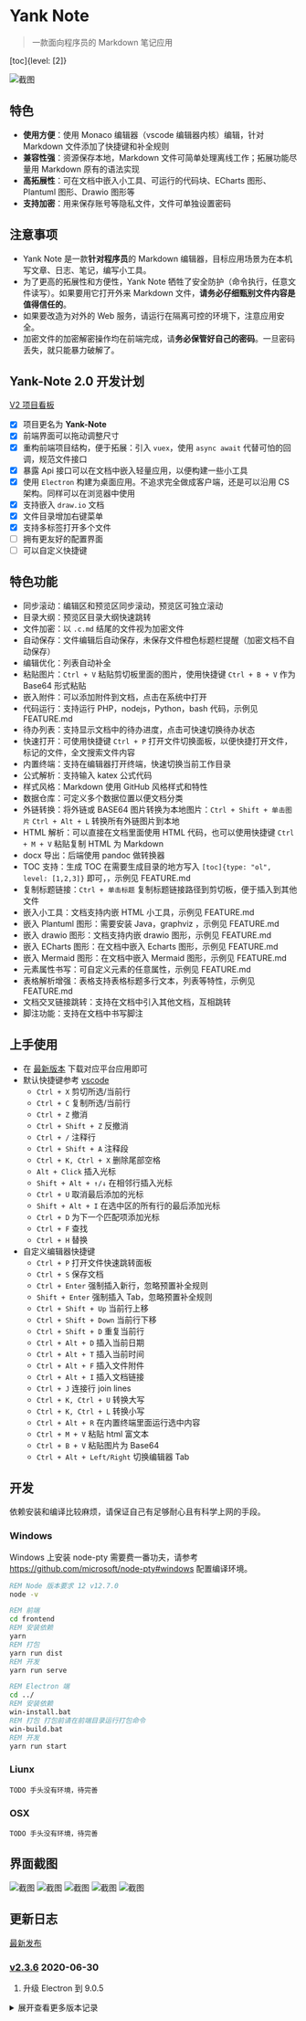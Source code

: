 # Yank Note
> 一款面向程序员的 Markdown 笔记应用

[toc]{level: [2]}

![截图](./help/0.png)

## 特色
+ **使用方便**：使用 Monaco 编辑器（vscode 编辑器内核）编辑，针对 Markdown 文件添加了快捷键和补全规则
+ **兼容性强**：资源保存本地，Markdown 文件可简单处理离线工作；拓展功能尽量用 Markdown 原有的语法实现
+ **高拓展性**：可在文档中嵌入小工具、可运行的代码块、ECharts 图形、Plantuml 图形、Drawio 图形等
+ **支持加密**：用来保存账号等隐私文件，文件可单独设置密码

## 注意事项
+ Yank Note 是一款**针对程序员**的 Markdown 编辑器，目标应用场景为在本机写文章、日志、笔记，编写小工具。
+ 为了更高的拓展性和方便性，Yank Note 牺牲了安全防护（命令执行，任意文件读写）。如果要用它打开外来 Markdown 文件，**请务必仔细甄别文件内容是值得信任的**。
+ 如果要改造为对外的 Web 服务，请运行在隔离可控的环境下，注意应用安全。
+ 加密文件的加密解密操作均在前端完成，请**务必保管好自己的密码**。一旦密码丢失，就只能暴力破解了。

## Yank-Note 2.0 开发计划
[V2 项目看板](https://github.com/purocean/yn/projects/2)

+ [x] 项目更名为 **Yank-Note**
+ [x] 前端界面可以拖动调整尺寸
+ [x] 重构前端项目结构，便于拓展：引入 `vuex`，使用 `async await` 代替可怕的回调，规范文件接口
+ [x] 暴露 Api 接口可以在文档中嵌入轻量应用，以便构建一些小工具
+ [x] 使用 `Electron` 构建为桌面应用。不追求完全做成客户端，还是可以沿用 CS 架构。同样可以在浏览器中使用
+ [x] 支持嵌入 `draw.io` 文档
+ [x] 文件目录增加右键菜单
+ [x] 支持多标签打开多个文件
+ [ ] 拥有更友好的配置界面
+ [ ] 可以自定义快捷键

## 特色功能
+ 同步滚动：编辑区和预览区同步滚动，预览区可独立滚动
+ 目录大纲：预览区目录大纲快速跳转
+ 文件加密：以 `.c.md` 结尾的文件视为加密文件
+ 自动保存：文件编辑后自动保存，未保存文件橙色标题栏提醒（加密文档不自动保存）
+ 编辑优化：列表自动补全
+ 粘贴图片：`Ctrl + V` 粘贴剪切板里面的图片，使用快捷键 `Ctrl + B + V` 作为 Base64 形式粘贴
+ 嵌入附件：可以添加附件到文档，点击在系统中打开
+ 代码运行：支持运行 PHP，nodejs，Python，bash 代码，示例见 FEATURE.md
+ 待办列表：支持显示文档中的待办进度，点击可快速切换待办状态
+ 快速打开：可使用快捷键 `Ctrl + P` 打开文件切换面板，以便快捷打开文件，标记的文件，全文搜索文件内容
+ 内置终端：支持在编辑器打开终端，快速切换当前工作目录
+ 公式解析：支持输入 katex 公式代码
+ 样式风格：Markdown 使用 GitHub 风格样式和特性
+ 数据仓库：可定义多个数据位置以便文档分类
+ 外链转换：将外链或 BASE64 图片转换为本地图片：`Ctrl + Shift + 单击图片` `Ctrl + Alt + L` 转换所有外链图片到本地
+ HTML 解析：可以直接在文档里面使用 HTML 代码，也可以使用快捷键 `Ctrl + M + V` 粘贴复制 HTML 为 Markdown
+ docx 导出：后端使用 pandoc 做转换器
+ TOC 支持：生成 TOC 在需要生成目录的地方写入 `[toc]{type: "ol", level: [1,2,3]}` 即可，，示例见 FEATURE.md
+ 复制标题链接：`Ctrl + 单击标题` 复制标题链接路径到剪切板，便于插入到其他文件
+ 嵌入小工具：文档支持内嵌 HTML 小工具，示例见 FEATURE.md
+ 嵌入 Plantuml 图形：需要安装 Java，graphviz ，示例见 FEATURE.md
+ 嵌入 drawio 图形：文档支持内嵌 drawio 图形，示例见 FEATURE.md
+ 嵌入 ECharts 图形：在文档中嵌入 Echarts 图形，示例见 FEATURE.md
+ 嵌入 Mermaid 图形：在文档中嵌入 Mermaid 图形，示例见 FEATURE.md
+ 元素属性书写：可自定义元素的任意属性，示例见 FEATURE.md
+ 表格解析增强：表格支持表格标题多行文本，列表等特性，示例见 FEATURE.md
+ 文档交叉链接跳转：支持在文档中引入其他文档，互相跳转
+ 脚注功能：支持在文档中书写脚注

## 上手使用
+ 在 [最新版本](https://github.com/purocean/yn/releases) 下载对应平台应用即可
+ 默认快捷键参考 [vscode](https://code.visualstudio.com/)
    + `Ctrl + X` 剪切所选/当前行
    + `Ctrl + C` 复制所选/当前行
    + `Ctrl + Z` 撤消
    + `Ctrl + Shift + Z` 反撤消
    + `Ctrl + /` 注释行
    + `Ctrl + Shift + A` 注释段
    + `Ctrl + K, Ctrl + X` 删除尾部空格
    + `Alt + Click` 插入光标
    + `Shift + Alt + ↑/↓` 在相邻行插入光标
    + `Ctrl + U` 取消最后添加的光标
    + `Shift + Alt + I` 在选中区的所有行的最后添加光标
    + `Ctrl + D` 为下一个匹配项添加光标
    + `Ctrl + F` 查找
    + `Ctrl + H` 替换
+ 自定义编辑器快捷键
    + `Ctrl + P` 打开文件快速跳转面板
    + `Ctrl + S` 保存文档
    + `Ctrl + Enter` 强制插入新行，忽略预置补全规则
    + `Shift + Enter` 强制插入 Tab，忽略预置补全规则
    + `Ctrl + Shift + Up` 当前行上移
    + `Ctrl + Shift + Down` 当前行下移
    + `Ctrl + Shift + D` 重复当前行
    + `Ctrl + Alt + D` 插入当前日期
    + `Ctrl + Alt + T` 插入当前时间
    + `Ctrl + Alt + F` 插入文件附件
    + `Ctrl + Alt + I` 插入文档链接
    + `Ctrl + J` 连接行 join lines
    + `Ctrl + K, Ctrl + U` 转换大写
    + `Ctrl + K, Ctrl + L` 转换小写
    + `Ctrl + Alt + R` 在内置终端里面运行选中内容
    + `Ctrl + M + V` 粘贴 html 富文本
    + `Ctrl + B + V` 粘贴图片为 Base64
    + `Ctrl + Alt + Left/Right` 切换编辑器 Tab

## 开发
依赖安装和编译比较麻烦，请保证自己有足够耐心且有科学上网的手段。

### Windows
Windows 上安装 node-pty 需要费一番功夫，请参考 https://github.com/microsoft/node-pty#windows 配置编译环境。

```bat
REM Node 版本要求 12 v12.7.0
node -v

REM 前端
cd frontend
REM 安装依赖
yarn
REM 打包
yarn run dist
REM 开发
yarn run serve

REM Electron 端
cd ../
REM 安装依赖
win-install.bat
REM 打包 打包前请在前端目录运行打包命令
win-build.bat
REM 开发
yarn run start
```

### Liunx
    TODO 手头没有环境，待完善

### OSX
    TODO 手头没有环境，待完善

## 界面截图
![截图](./help/3.png)
![截图](./help/5.png)
![截图](./help/1.png)
![截图](./help/2.png)
![截图](./help/4.gif)

## 更新日志
[最新发布](https://github.com/purocean/yn/releases)

### [v2.3.6](https://github.com/purocean/yn/releases/tag/v2.3.6) 2020-06-30
1. 升级 Electron 到 9.0.5

<details>
<summary>展开查看更多版本记录</summary>

### [v2.3.5](https://github.com/purocean/yn/releases/tag/v2.3.5) 2020-06-29
1. 增加脚注功能

### [v2.3.4](https://github.com/purocean/yn/releases/tag/v2.3.4) 2020-06-28
1. 优化图片相对链接解析
2. 优化转换外链图片为本地图片功能

### [v2.3.3](https://github.com/purocean/yn/releases/tag/v2.3.3) 2020-06-11
1. 修正标题过长导致大纲目录样式异常

### [v2.3.2](https://github.com/purocean/yn/releases/tag/v2.3.2) 2020-04-27
1. 调整启动命令行参数

### [v2.3.1](https://github.com/purocean/yn/releases/tag/v2.3.1) 2020-04-27
1. 增加配置监听端口命令行参数 `--port=8080`

### [v2.3.0](https://github.com/purocean/yn/releases/tag/v2.3.0) 2020-04-27
1. 增加启动命令行参数

### [v2.2.11](https://github.com/purocean/yn/releases/tag/v2.2.11) 2020-04-20
1. Drawio 文件渲染增加翻页按钮

### [v2.2.10](https://github.com/purocean/yn/releases/tag/v2.2.10) 2020-04-07
1. 新增粘贴图片为 Base64 形式快捷键 `Ctrl + B + V`
2. 更改粘贴富文本为 Markdown 快捷键为 `Ctrl + M + V`

### [v2.2.9](https://github.com/purocean/yn/releases/tag/v2.2.9) 2020-03-17
1. 修复公式解析问题

### [v2.2.8](https://github.com/purocean/yn/releases/tag/v2.2.8) 2020-03-13
1. 增加切换编辑器标签快捷键 `Ctrl + Alt + Left/Right`

### [v2.2.7](https://github.com/purocean/yn/releases/tag/v2.2.7) 2020-01-19
1. 调整渲染的表格宽度

### [v2.2.6](https://github.com/purocean/yn/releases/tag/v2.2.6) 2020-01-16
1. 修复插入文档名称问题

### [v2.2.5](https://github.com/purocean/yn/releases/tag/v2.2.5) 2020-01-14
1. 修复 frontend yarn.lock 问题

### [v2.2.4](https://github.com/purocean/yn/releases/tag/v2.2.4) 2020-01-14
1. 修复 frontend yarn.lock 问题

### [v2.2.3](https://github.com/purocean/yn/releases/tag/v2.2.3) 2020-01-13
1. 增加复制行内代码功能

### [v2.2.2](https://github.com/purocean/yn/releases/tag/v2.2.2) 2019-12-27
1. 修复快速打开面板小问题

### [v2.2.1](https://github.com/purocean/yn/releases/tag/v2.2.1) 2019-12-26
1. 修复跳转中文路径处理
1. 优化插入文档文件链接

### [v2.2.0](https://github.com/purocean/yn/releases/tag/v2.2.0) 2019-12-25
1. 增加文档之间跳转功能
1. 增加复制文档标题链接功能
1. 调整文档插入选择面板
1. 修复高分辨率下目录树箭头消失问题

### [v2.1.1](https://github.com/purocean/yn/releases/tag/v2.1.1) 2019-12-24
1. 增加在当前目录创建文件菜单
1. 限制快捷跳转列表数量以提高性能
1. 标题栏最大化窗口后移除尺寸调节

### [v2.1.0](https://github.com/purocean/yn/releases/tag/v2.1.0) 2019-11-29
1. 增加多标签同时打开多个文件

### [v2.0.2](https://github.com/purocean/yn/releases/tag/v2.0.2) 2019-11-21
1. 修复相对链接解析
1. 图片增加背景色便于透明图片的阅读

### [v2.0.1](https://github.com/purocean/yn/releases/tag/v2.0.1) 2019-11-20
1. 增加 2.0 计划
1. Electron 打包
1. 增加 HTML 小工具渲染
1. 增加特色功能说明和示例
1. 目录树自动定位文件
1. 目录树增加右键菜单
1. 目录树和集成终端增加拖动调整尺寸功能
1. 使用自定义 UI 控件代替浏览器阻塞性弹出框，优化界面样式，提升交互体验
1. 默认仓库数据和配置改为在 `<home>/yank-note` 下保存
1. 重构前端代码便于拓展
1. 前端重构文件接口

### [v1.23.0](https://github.com/purocean/yn/releases/tag/v1.23.0) 2019-07-09
1. 增加转换所有外链图片到本地功能 `Ctrl + Alt + L`

### [v1.22.0](https://github.com/purocean/yn/releases/tag/v1.22.0) 2019-05-20
1. 增加粘贴 html 富文本功能 `Ctrl + B + V`
1. 增加插入文档快捷键 `Ctrl + Alt + I`
1. 修复 vue cli 3 打包错误
1. 修复图片链接转义
1. 搜索排除 node_modules
1. 上传文件目录优化

### [v1.21.0](https://github.com/purocean/yn/releases/tag/v1.21.0) 2019-05-03
1. 调整抓取图片到本地的逻辑
1. 优化目录树样式
1. 目录树排除 node_modules
1. eslint 规则调整

### [v1.20.0](https://github.com/purocean/yn/releases/tag/v1.20.0) 2019-04-18
1. 无功能变化，前端使用 vue cli 3

### [v1.19.0](https://github.com/purocean/yn/releases/tag/v1.19.0) 2019-04-15
1. 增加终端打开目录功能 `Ctrl + Alt + 单击目录`
1. 增加刷新目录树功能 `Ctrl + Alt + 单击目录`

### [v1.18.2](https://github.com/purocean/yn/releases/tag/v1.18.2) 2019-03-21
1. 保存加密文件密码不一致时增加提示
1. 修复样式问题

### [v1.18.1](https://github.com/purocean/yn/releases/tag/v1.18.1) 2019-03-01
1. 修复目录样式
1. 修复代码块样式

### [v1.18.0](https://github.com/purocean/yn/releases/tag/v1.18.0) 2019-02-28
1. 代码块增加行号显示
1. 支持统一文档锚点跳转
1. 移除 `Mermaid` 支持
1. 优化打印样式
1. 优化行内代码样式

### [v1.17.0](https://github.com/purocean/yn/releases/tag/v1.17.0) 2019-02-20
1. 支持 `ECharts` 图形
1. `Ctrl + Alt + R` 在内置终端中运行选中代码

### [v1.16.2](https://github.com/purocean/yn/releases/tag/v1.16.2) 2019-02-18
1. 文件树增加操作说明
1. 新增/重命名文件后打开新文件

### [v1.16.1](https://github.com/purocean/yn/releases/tag/v1.16.1) 2019-02-17
1. 修复打印样式

### [v1.16.0](https://github.com/purocean/yn/releases/tag/v1.16.0) 2019-02-16
1. 增加 Readme 展示
1. 处理终端退出逻辑

### [v1.15.1](https://github.com/purocean/yn/releases/tag/v1.15.1) 2019-02-14
1. 更新 UI
1. 内置终端增加 windows 适配

### [v1.15.0](https://github.com/purocean/yn/releases/tag/v1.15.0) 2019-02-13
1. 增加内置终端
1. 运行代码支持在内置终端运行

### [v1.14.0](https://github.com/purocean/yn/releases/tag/v1.14.0) 2019-01-16
1. 上传附件增加日期
1. 快速跳转改用模糊搜索并高亮匹配项

### [v1.13.1](https://github.com/purocean/yn/releases/tag/v1.13.1) 2019-01-14
1. 修复 hr 标签样式

### [v1.13.0](https://github.com/purocean/yn/releases/tag/v1.13.0) 2019-01-05
1. 增加 toc
1. 增加返回顶部按钮

### [v1.12.0](https://github.com/purocean/yn/releases/tag/v1.12.0) 2019-01-03
1. 增加连接行快捷键 `Ctrl + J`
1. 增加转换大小写快捷键 `Ctrl + K, Ctrl + U` `Ctrl + K, Ctrl + L`

### [v1.11.0](https://github.com/purocean/yn/releases/tag/v1.11.0) 2019-01-02
1. 切换编辑器自动换行：`Alt + W` 或点击状态栏 `切换换行` 按钮

### [v1.10.0](https://github.com/purocean/yn/releases/tag/v1.10.0) 2018-12-24
1. 文件列表自然排序
1. 文件目录增加子项目数量显示

### [v1.9.0](https://github.com/purocean/yn/releases/tag/v1.9.0) 2018-11-12
1. 增加切换文档预览功能

### [v1.8.0](https://github.com/purocean/yn/releases/tag/v1.8.0) 2018-08-29
1. 增加在系统中打开文件/目录功能 `Ctrl + 双击文件/目录`

### [v1.6](https://github.com/purocean/yn/releases/tag/v1.6) 2018-08-22
1. 修复部分样式不和谐
1. 修复打开新文件编辑器滚动位置不正确
1. 增加将外链或 BASE64 图片转换为本地图片功能
1. 优化代码高亮在暗色主题下的展示
1. 渲染链接默认在新标签打开

### [v1.5.2](https://github.com/purocean/yn/releases/tag/v1.5.2) 2018-08-13
1. 优化输入数字列表体验
1. 增加直接插入回车和Tab的快捷键
1. 确保文件最后有空行
1. 文件跳转按照最近打开文件排序

### [v1.5.1](https://github.com/purocean/yn/releases/tag/v1.5.1) 2018-08-06
1. 修复打开上一次文件bug

### [v1.5](https://github.com/purocean/yn/releases/tag/v1.5) 2018-08-06
1. 增加状态栏
1. 添加多仓库支持

### [v1.4](https://github.com/purocean/yn/releases/tag/v1.4) 2018-08-02
1. 增加全文搜索功能
1. 修复公式定位问题

### [v1.3](https://github.com/purocean/yn/releases/tag/v1.3) 2018-08-02
1. 增加待办记录时间
1. 增加 bat 脚本运行
1. 优化使用体验

### [v1.2](https://github.com/purocean/yn/releases/tag/v1.2) 2018-07-30
1. 增加待办进度条展示

### [v1.1](https://github.com/purocean/yn/releases/tag/v1.1) 2018-07-29
1. 修复若干问题
1. 增加附件插入
1. 调整为暗色主题
1. 图片新标签预览
1. 增加文件筛选面板 Ctrl + p

</details>
